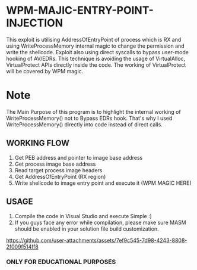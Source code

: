 # WPM-MAJIC-ENTRY-POINT-INJECTION
This exploit is utilising AddressOfEntryPoint of process which is RX and using WriteProcessMemory internal magic to change the permission and write the shellcode. Exploit also using direct syscalls to bypass user-mode hooking of AV/EDRs. This technique is avoiding the usage of VirtualAlloc, VirtualProtect APIs directly inside the code. The working of VirtualProtect will be covered by WPM magic.

# Note
The Main Purpose of this program is to highlight the internal working of WriteProcessMemory() not to Bypass EDRs hook. That's why I used WriteProcessMemory() directly into code instead of direct calls.

## WORKING FLOW
1) Get PEB address and pointer to image base address
2) Get process image base address
3) Read target process image headers
4) Get AddressOfEntryPoint (RX region)
5) Write shellcode to image entry point and execute it (WPM MAGIC HERE)

## USAGE
1) Compile the code in Visual Studio and execute  Simple :)
2) If you guys face any error while compilation, please make sure MASM should be enabled in your solution file build customization.


https://github.com/user-attachments/assets/7ef9c545-7d98-4243-8808-2f009f514ff8

### ONLY FOR EDUCATIONAL PURPOSES

